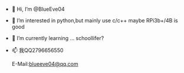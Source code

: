 - 👋 Hi, I’m @BlueEve04
- 👀 I’m interested in python,but mainly use c/c++
    maybe RPi3b+/4B is good
- 🌱 I’m currently learning ... schoollifer?
- 📫 我QQ2796656550

    E-Mail:blueeve04@qq.com
    

<!---
BlueEve04/BlueEve04 is a ✨ special ✨ repository because its `README.md` (this file) appears on your GitHub profile.
You can click the Preview link to take a look at your changes.
--->
